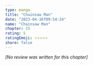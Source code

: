 ```yaml
---
type: manga
title: "Chainsaw Man"
date: "2023-04-16T09:54:24"
name: "Chainsaw Man"
chapter: 25
rating: 5
ratingEmoji: ⭐️⭐️⭐️⭐️⭐️
share: false
---
```


*[No review was written for this chapter]*
